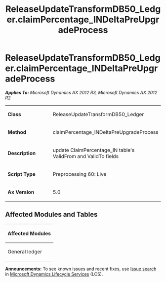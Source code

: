 ﻿---
title: ReleaseUpdateTransformDB50_Ledger.claimPercentage_INDeltaPreUpgradeProcess
TOCTitle: ReleaseUpdateTransformDB50_Ledger.claimPercentage_INDeltaPreUpgradeProcess
ms:assetid: ce1752ef-26fa-443d-5066-5828a7a9e076
ms:mtpsurl: https://msdn.microsoft.com/en-us/library/JJ719744(v=AX.60)
ms:contentKeyID: 49711310
ms.date: 05/18/2015
mtps_version: v=AX.60
---

# ReleaseUpdateTransformDB50\_Ledger.claimPercentage\_INDeltaPreUpgradeProcess 


_**Applies To:** Microsoft Dynamics AX 2012 R3, Microsoft Dynamics AX 2012 R2_

<table>
<colgroup>
<col style="width: 50%" />
<col style="width: 50%" />
</colgroup>
<tbody>
<tr class="odd">
<td><p><strong>Class</strong></p></td>
<td><p>ReleaseUpdateTransformDB50_Ledger</p></td>
</tr>
<tr class="even">
<td><p><strong>Method</strong></p></td>
<td><p>claimPercentage_INDeltaPreUpgradeProcess</p></td>
</tr>
<tr class="odd">
<td><p><strong>Description</strong></p></td>
<td><p>update ClaimPercentage_IN table's ValidFrom and ValidTo fields</p></td>
</tr>
<tr class="even">
<td><p><strong>Script Type</strong></p></td>
<td><p>Preprocessing 60: Live</p></td>
</tr>
<tr class="odd">
<td><p><strong>Ax Version</strong></p></td>
<td><p>5.0</p></td>
</tr>
</tbody>
</table>


## Affected Modules and Tables

<table>
<colgroup>
<col style="width: 100%" />
</colgroup>
<thead>
<tr class="header">
<th><p>Affected Modules</p></th>
</tr>
</thead>
<tbody>
<tr class="odd">
<td><p>General ledger</p></td>
</tr>
</tbody>
</table>

  
**Announcements:** To see known issues and recent fixes, use [Issue search](http://go.microsoft.com/fwlink/?linkid=389258) in [Microsoft Dynamics Lifecycle Services](http://go.microsoft.com/fwlink/?linkid=306505) (LCS).

